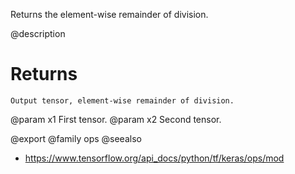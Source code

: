 Returns the element-wise remainder of division.

@description

# Returns
    Output tensor, element-wise remainder of division.

@param x1 First tensor.
@param x2 Second tensor.

@export
@family ops
@seealso
+ <https://www.tensorflow.org/api_docs/python/tf/keras/ops/mod>
